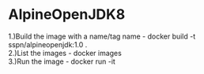 # AlpineOpenJDK8

1.)Build the image with a name/tag name  - docker build -t sspn/alpineopenjdk:1.0 .   
2.)List the images - docker images  
3.)Run the image - docker run -it <imageid>

